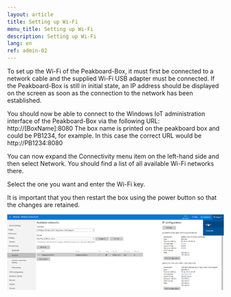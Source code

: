 ```yaml
---
layout: article
title: Setting up Wi-Fi
menu_title: Setting up Wi-Fi
description: Setting up Wi-Fi
lang: en
ref: admin-02
---
```


To set up the Wi-Fi of the Peakboard-Box, it must first be connected to a network cable and the supplied Wi-Fi USB adapter must be connected.
If the Peakboard-Box is still in initial state, an IP address should be displayed on the screen as soon as the connection to the network has been established.

You should now be able to connect to the Windows IoT administration interface of the Peakboard-Box via the following URL:
http://[BoxName]:8080 
The box name is printed on the peakboard box and could be PB1234, for example.
In this case the correct URL would be http://PB1234:8080

You can now expand the Connectivity menu item on the left-hand side and then select Network.
You should find a list of all available Wi-Fi networks there.

Select the one you want and enter the Wi-Fi key.

It is important that you then restart the box using the power button so that the changes are retained.

![image_1](/assets/images/admin/device/MiscAdministration01.png)

